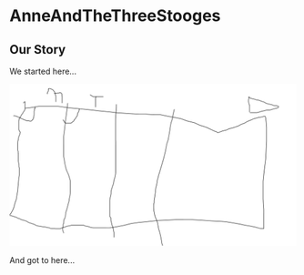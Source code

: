 # AnneAndTheThreeStooges

## Our Story

We started here...

![Wire Frame](public/images/Wireframe.png)

And got to here...

